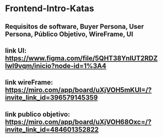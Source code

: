 # Frontend-Intro-Katas
## Requisitos de software, Buyer Persona, User Persona, Público Objetivo, WireFrame, UI

## link UI: https://www.figma.com/file/5QHT38YnIUT2RDZlwI9vqm/inicio?node-id=1%3A4

## link wireFrame: https://miro.com/app/board/uXjVOH5mKUI=/?invite_link_id=396579145359
## link publico objetivo: https://miro.com/app/board/uXjVOH68Oxc=/?invite_link_id=484601352822
